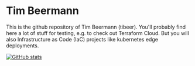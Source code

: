 # Tim Beermann

This is the github repository of Tim Beermann (tibeer).
You'll probably find here a lot of stuff for testing, e.g. to check out Terraform Cloud.
But you will also Infrastructure as Code (IaC) projects like kubernetes edge deployments.

[![GitHub stats](https://github-readme-stats.vercel.app/api?username=tibeer&show_icons=true)](https://github.com/anuraghazra/github-readme-stats)
